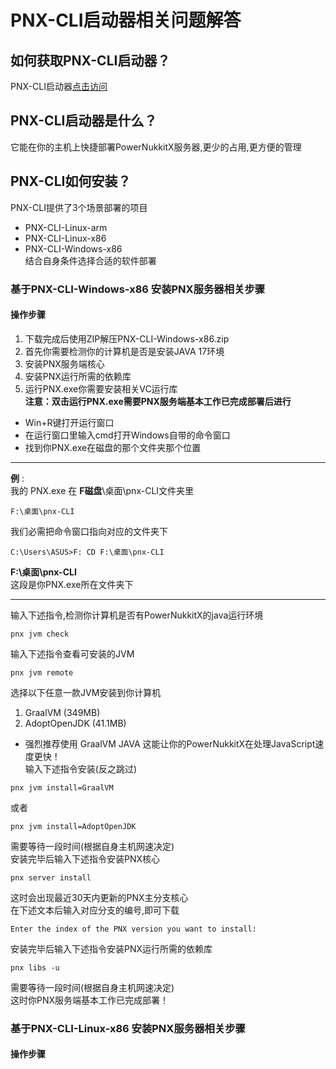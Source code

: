 # PNX-CLI启动器相关问题解答
## 如何获取PNX-CLI启动器？
PNX-CLI启动器[点击访问](https://github.com/PowerNukkitX/PNX-CLI/actions)
## PNX-CLI启动器是什么？
它能在你的主机上快捷部署PowerNukkitX服务器,更少的占用,更方便的管理
## PNX-CLI如何安装？
PNX-CLI提供了3个场景部署的项目
- PNX-CLI-Linux-arm
- PNX-CLI-Linux-x86
- PNX-CLI-Windows-x86\
结合自身条件选择合适的软件部署
### 基于PNX-CLI-Windows-x86 安装PNX服务器相关步骤
#### 操作步骤
1. 下载完成后使用ZIP解压PNX-CLI-Windows-x86.zip
2. 首先你需要检测你的计算机是否是安装JAVA 17环境
3. 安装PNX服务端核心
4. 安装PNX运行所需的依赖库
5. 运行PNX.exe你需要安装相关VC运行库\
**注意：双击运行PNX.exe需要PNX服务端基本工作已完成部署后进行**
- Win+R键打开运行窗口
- 在运行窗口里输入cmd打开Windows自带的命令窗口
- 找到你PNX.exe在磁盘的那个文件夹那个位置
----
**例** :\
我的 PNX.exe 在 **F磁盘**\桌面\pnx-CLI文件夹里
```
F:\桌面\pnx-CLI
```
我们必需把命令窗口指向对应的文件夹下
```
C:\Users\ASUS>F: CD F:\桌面\pnx-CLI
```
**F:\桌面\pnx-CLI**\
这段是你PNX.exe所在文件夹下

----
输入下述指令,检测你计算机是否有PowerNukkitX的java运行环境
```
pnx jvm check
```
输入下述指令查看可安装的JVM
```
pnx jvm remote
```
选择以下任意一款JVM安装到你计算机
1. GraalVM (349MB)
2. AdoptOpenJDK (41.1MB)
- 强烈推荐使用 GraalVM JAVA 这能让你的PowerNukkitX在处理JavaScript速度更快！\
输入下述指令安装(反之跳过)
```
pnx jvm install=GraalVM  
```
或者
```
pnx jvm install=AdoptOpenJDK
```
需要等待一段时间(根据自身主机网速决定)\
安装完毕后输入下述指令安装PNX核心
```
pnx server install
```
这时会出现最近30天内更新的PNX主分支核心\
在下述文本后输入对应分支的编号,即可下载
```
Enter the index of the PNX version you want to install:
```
安装完毕后输入下述指令安装PNX运行所需的依赖库
```
pnx libs -u
```
需要等待一段时间(根据自身主机网速决定)\
这时你PNX服务端基本工作已完成部署！
### 基于PNX-CLI-Linux-x86 安装PNX服务器相关步骤
#### 操作步骤
